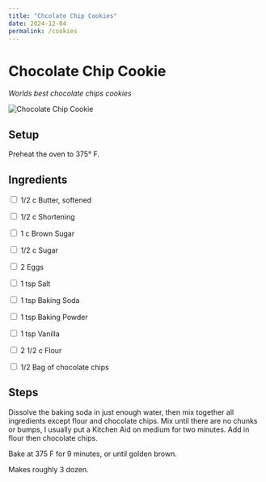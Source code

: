 ```yaml
---
title: "Chcolate Chip Cookies"
date: 2024-12-04
permalink: /cookies
---
```


# Chocolate Chip Cookie

_Worlds best chocolate chips cookies_

![Chocolate Chip Cookie](https://img.freepik.com/free-photo/chocolate-chip-cookies-isolated-white-background-ai-generative_123827-24066.jpg)

## Setup
Preheat the oven to 375&deg; F.

## Ingredients

<input type="checkbox"> 1/2 c Butter, softened </input>

<input type="checkbox"/> 1/2 c Shortening

<input type="checkbox"/> 1 c Brown Sugar

<input type="checkbox"/> 1/2 c Sugar

<input type="checkbox"/> 2 Eggs

<input type="checkbox"/> 1 tsp Salt

<input type="checkbox"/> 1 tsp Baking Soda

<input type="checkbox"/> 1 tsp Baking Powder

<input type="checkbox"/> 1 tsp Vanilla

<input type="checkbox"/> 2 1/2 c Flour

<input type="checkbox"/> 1/2 Bag of chocolate chips

## Steps
Dissolve the baking soda in just enough water, then mix together all ingredients except flour and chocolate chips. Mix until there are no chunks or bumps, I usually put a Kitchen Aid on medium for two minutes. Add in flour then chocolate chips.

Bake at 375 F for 9 minutes, or until golden brown.

Makes roughly 3 dozen.
